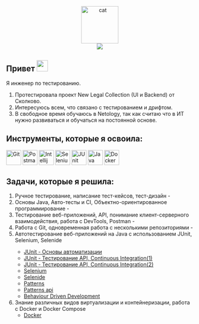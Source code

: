 <div class="Images" align ="center">
<img src="https://media.giphy.com/media/3oKIPnAiaMCws8nOsE/giphy.gif" width="100" alt="cat"/>
 
</div>
<div class="Badges-visiting" align ="center">
  <img src="https://komarev.com/ghpvc/?username=Stacyde&style=flat-square&color=8a7f8e"/>
  </div>
 
<div class="About-me" align ="left">
  <h2>Привет
  <img src="https://media.giphy.com/media/hvRJCLFzcasrR4ia7z/giphy.gif" width="30px"/></h2>

<p>Я инженер по тестированию.</p>
<ol>
<li>Протестировала проект New Legal Collection (UI и Backend) от Сколково.</li>
<li>Интересуюсь всем, что связано с тестированием и дрифтом.</li>
<li>В свободное время обучаюсь в Netology, так как считаю что в ИТ нужно развиваться и обучаться на постоянной основе.</li>
</ol>
</div>

<aside class="Tools">
<section class="Tools-section">
<div class="Tools-img" align ="left">
<h2 class="Tools-title">Инструменты, которые я освоила: </h2>
  <img src="https://cdn.freebiesupply.com/logos/large/2x/git-icon-logo-png-transparent.png" title="Git" alt="Git" width="40" height="40"/>
  <img src="https://logowiki.net/uploads/logo/p/postman.svg" title="Postman" alt="Postman" width="40" height="40"/>
  <img src="https://www.digiseller.ru/preview/554839/p1_3426434_98691a2e.png" title="Intellij IDEA" alt="Intellij IDEA" width="40" height="40"/>
  <img src="https://raw.githubusercontent.com/detain/svg-logos/780f25886640cef088af994181646db2f6b1a3f8/svg/selenium-logo.svg" title="Selenium" alt="Selenium" width="40" height="40"/>
  <img src="https://u.netology.ru/backend/uploads/page_assets/images/file/46327/tools_JUnit_color.png" title="JUnit" alt="JUnit" width="40" height="40"/>
  <img src="https://u.netology.ru/backend/uploads/page_assets/images/file/46322/tools_Java_color.png" title="Java" alt="Java" width="40" height="40"/>
<img src="https://u.netology.ru/backend/uploads/page_assets/images/file/46306/tools_Docker_color.png" title="Java" alt="Docker" width="40" height="40"/>
</div>
</div>
</section>
</aside>

<div class="Tasks" align ="left">
<h2 class="Tasks-title">Задачи, которые я решила: </h2>
<ol>
<li> Ручное тестирование, написание тест-кейсов, тест-дизайн -   </li>
<li> Основы Java, Авто-тесты и CI, Объектно-ориентированное программирование -   </li>
<li> Тестирование веб-приложений, API, понимание клиент-серверного взаимодействия, работа с DevTools, Postman - </li>
<li> Работа с Git, одновременная работа с несколькими репозиториями - </li>
<li> Автотестирование веб-приложений на Java с использованием JUnit, Selenium, Selenide </li>
<ul>
<li> <a href="https://github.com/Stacyde/Gradle_CashbackHackService">JUnit - Основы автоматизации</a> </li> 
<li> <a href="https://github.com/Stacyde/api_test">JUnit - Тестирование API, Continuous Integration(1)</a></li> 
<li> <a href="https://github.com/Stacyde/api_tests">JUnit - Тестирование API, Continuous Integration(2)</a></li> 
<li> <a href="https://github.com/Stacyde/web">Selenium</a></li> 
 <li> <a href="https://github.com/Stacyde/app_card">Selenide</a></li> 
<li> <a href="https://github.com/Stacyde/app_patterns">Patterns</a></li> 
 <li> <a href="https://github.com/Stacyde/api_patterns">Patterns api</a></li> 
 <li> <a href="https://github.com/Stacyde/Bdd">Behaviour Driven Development </a></li> 
</ul>
<li> Знание различных видов виртуализации и контейнеризации, работа с Docker и Docker Compose <ul><li> <a href="https://github.com/Stacyde/Docker">Docker</a> </ul></li>
</ol>
</div>

